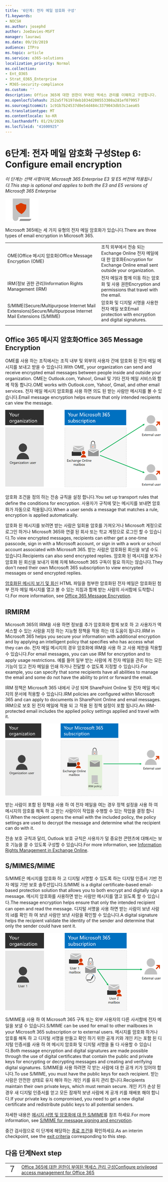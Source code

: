 ```yaml
---
title: '6단계: 전자 메일 암호화 구성'
f1.keywords:
- NOCSH
ms.author: josephd
author: JoeDavies-MSFT
manager: laurawi
ms.date: 09/19/2019
audience: ITPro
ms.topic: article
ms.service: o365-solutions
localization_priority: Normal
ms.collection:
- Ent_O365
- Strat_O365_Enterprise
- M365-security-compliance
ms.custom: ''
description: Office 365에 대한 권한이 부여된 액세스 관리를 이해하고 구성합니다.
ms.openlocfilehash: 252a5f76197deb1034d200553308a281ef079957
ms.sourcegitcommit: 1c91b7b24537d0e54d484c3379043db53c1aea65
ms.translationtype: MT
ms.contentlocale: ko-KR
ms.lasthandoff: 01/29/2020
ms.locfileid: "41600925"
---
```

# <a name="step-6-configure-email-encryption"></a><span data-ttu-id="670e7-103">6단계: 전자 메일 암호화 구성</span><span class="sxs-lookup"><span data-stu-id="670e7-103">Step 6: Configure email encryption</span></span>

<span data-ttu-id="670e7-104">*이 단계는 선택 사항이며, Microsoft 365 Enterprise E3 및 E5 버전에 적용됩니다.*</span><span class="sxs-lookup"><span data-stu-id="670e7-104">*This step is optional and applies to both the E3 and E5 versions of Microsoft 365 Enterprise*</span></span>

![6단계: 정보 보호](./media/deploy-foundation-infrastructure/infoprotection_icon-small.png)

<span data-ttu-id="670e7-106">Microsoft 365에는 세 가지 유형의 전자 메일 암호화가 있습니다.</span><span class="sxs-lookup"><span data-stu-id="670e7-106">There are three types of email encryption in Microsoft 365.</span></span>

|||
|:-------|:-----|
| <span data-ttu-id="670e7-107">OME(Office 메시지 암호화)</span><span class="sxs-lookup"><span data-stu-id="670e7-107">Office Message Encryption (OME)</span></span> | <span data-ttu-id="670e7-108">조직 외부에서 전송 되는 Exchange Online 전자 메일에 대 한 암호화</span><span class="sxs-lookup"><span data-stu-id="670e7-108">Encryption for Exchange Online email sent outside your organization.</span></span> |
| <span data-ttu-id="670e7-109">IRM(정보 권한 관리)</span><span class="sxs-lookup"><span data-stu-id="670e7-109">Information Rights Management (IRM)</span></span> | <span data-ttu-id="670e7-110">전자 메일과 함께 이동 하는 암호화 및 사용 권한</span><span class="sxs-lookup"><span data-stu-id="670e7-110">Encryption and permissions that travel with the email.</span></span> |
| <span data-ttu-id="670e7-111">S/MIME(Secure/Multipurpose Internet Mail Extensions)</span><span class="sxs-lookup"><span data-stu-id="670e7-111">Secure/Multipurpose Internet Mail Extensions (S/MIME)</span></span> | <span data-ttu-id="670e7-112">암호화 및 디지털 서명을 사용한 전자 메일 보호</span><span class="sxs-lookup"><span data-stu-id="670e7-112">Email protection with encryption and digital signatures.</span></span> |
|||

## <a name="office-365-message-encryption"></a><span data-ttu-id="670e7-113">Office 365 메시지 암호화</span><span class="sxs-lookup"><span data-stu-id="670e7-113">Office 365 Message Encryption</span></span>

<span data-ttu-id="670e7-114">OME를 사용 하는 조직에서는 조직 내부 및 외부의 사용자 간에 암호화 된 전자 메일 메시지를 보내고 받을 수 있습니다.</span><span class="sxs-lookup"><span data-stu-id="670e7-114">With OME, your organization can send and receive encrypted email messages between people inside and outside your organization.</span></span> <span data-ttu-id="670e7-115">OME는 Outlook.com, Yahoo!, Gmail 및 기타 전자 메일 서비스와 함께 작동 합니다.</span><span class="sxs-lookup"><span data-stu-id="670e7-115">OME works with Outlook.com, Yahoo!, Gmail, and other email services.</span></span> <span data-ttu-id="670e7-116">전자 메일 메시지 암호화를 사용 하면 의도 된 받는 사람만 메시지를 볼 수 있습니다.</span><span class="sxs-lookup"><span data-stu-id="670e7-116">Email message encryption helps ensure that only intended recipients can view the message.</span></span>

![OME 전자 메일 메시지 암호화](./media/infoprotect-email-encryption/ome-encryption.png)

<span data-ttu-id="670e7-118">암호화 조건을 정의 하는 전송 규칙을 설정 합니다.</span><span class="sxs-lookup"><span data-stu-id="670e7-118">You set up transport rules that define the conditions for encryption.</span></span> <span data-ttu-id="670e7-119">사용자가 규칙에 맞는 메시지를 보내면 암호화가 자동으로 적용됩니다.</span><span class="sxs-lookup"><span data-stu-id="670e7-119">When a user sends a message that matches a rule, encryption is applied automatically.</span></span>

<span data-ttu-id="670e7-120">암호화 된 메시지를 보려면 받는 사람은 일회용 암호를 가져오거나 Microsoft 계정으로 로그인 하거나 Microsoft 365와 연결 된 회사 또는 학교 계정으로 로그인 할 수 있습니다.</span><span class="sxs-lookup"><span data-stu-id="670e7-120">To view encrypted messages, recipients can either get a one-time passcode, sign in with a Microsoft account, or sign in with a work or school account associated with Microsoft 365.</span></span> <span data-ttu-id="670e7-121">받는 사람은 암호화된 회신을 보낼 수도 있습니다.</span><span class="sxs-lookup"><span data-stu-id="670e7-121">Recipients can also send encrypted replies.</span></span> <span data-ttu-id="670e7-122">암호화 된 메시지를 보거나 암호화 된 회신을 보내기 위해 자체 Microsoft 365 구독이 필요 하지는 않습니다.</span><span class="sxs-lookup"><span data-stu-id="670e7-122">They don't need their own Microsoft 365 subscription to view encrypted messages or send encrypted replies.</span></span>

<span data-ttu-id="670e7-123">[암호화된 메시지 보기 및 회신](https://docs.microsoft.com/Office365/SecurityCompliance/ome) HTML 파일을 첨부한 암호화된 전자 메일은 암호화된 첨부 전자 메일 메시지를 열고 볼 수 있는 지침과 함께 받는 사람의 사서함에 도착합니다.</span><span class="sxs-lookup"><span data-stu-id="670e7-123">For more information, see [Office 365 Message Encryption](https://docs.microsoft.com/Office365/SecurityCompliance/ome).</span></span>

## <a name="irm"></a><span data-ttu-id="670e7-124">IRM</span><span class="sxs-lookup"><span data-stu-id="670e7-124">IRM</span></span>

<span data-ttu-id="670e7-125">Microsoft 365의 IRM을 사용 하면 정보를 추가 암호화와 함께 보호 하 고 사용자가 액세스할 수 있는 사람을 지정 하는 지능형 정책을 적용 하는 데 도움이 됩니다.</span><span class="sxs-lookup"><span data-stu-id="670e7-125">IRM in Microsoft 365 helps you secure your information with additional encryption and by applying an intelligent policy that specifies who has access what they can do.</span></span> <span data-ttu-id="670e7-126">전자 메일 메시지의 경우 암호화에 IRM을 사용 하 고 사용 제한을 적용할 수 있습니다.</span><span class="sxs-lookup"><span data-stu-id="670e7-126">For email messages, you can use IRM for encryption and to apply usage restrictions.</span></span> <span data-ttu-id="670e7-127">예를 들어 일부 받는 사람에 게 전자 메일을 관리 하는 모든 기능이 있고 전자 메일을 인쇄 하거나 전달할 수 없도록 지정할 수 있습니다.</span><span class="sxs-lookup"><span data-stu-id="670e7-127">For example, you can specify that some recipients have all abilities to manage the email and some do not have the ability to print or forward the email.</span></span> 

<span data-ttu-id="670e7-128">IRM 정책은 Microsoft 365 내에서 구성 되며 SharePoint Online 및 전자 메일 메시지의 문서에 적용할 수 있습니다.</span><span class="sxs-lookup"><span data-stu-id="670e7-128">IRM policies are configured within Microsoft 365 and can apply to documents in SharePoint Online and email messages.</span></span> <span data-ttu-id="670e7-129">IRM으로 보호 된 전자 메일에 적용 되 고 적용 된 정책 설정이 포함 됩니다.</span><span class="sxs-lookup"><span data-stu-id="670e7-129">An IRM-protected email includes the applied policy settings applied and travel with it.</span></span> 

![전자 메일 메시지의 IRM 보호](./media/infoprotect-email-encryption/irm-protection.png)

<span data-ttu-id="670e7-131">받는 사람이 포함 된 정책을 사용 하 여 전자 메일을 여는 경우 정책 설정을 사용 하 여 메시지의 암호를 해독 하 고 받는 사람이이 작업을 수행할 수 있는 작업을 결정 합니다.</span><span class="sxs-lookup"><span data-stu-id="670e7-131">When the recipient opens the email with the included policy, the policy settings are used to decrypt the message and determine what the recipient can do with it.</span></span> 

<span data-ttu-id="670e7-132">전송 보호 규칙과 달리, Outlook 보호 규칙은 사용자가 덜 중요한 콘텐츠에 대해서는 보호 기능을 끌 수 있도록 구성할 수 있습니다.</span><span class="sxs-lookup"><span data-stu-id="670e7-132">For more information, see [Information Rights Management in Exchange Online]( https://docs.microsoft.com/office365/SecurityCompliance/information-rights-management-in-exchange-online).</span></span>

## <a name="smime"></a><span data-ttu-id="670e7-133">S/MIME</span><span class="sxs-lookup"><span data-stu-id="670e7-133">S/MIME</span></span>

<span data-ttu-id="670e7-134">S/MIME은 메시지를 암호화 하 고 디지털 서명할 수 있도록 하는 디지털 인증서 기반 전자 메일 기반 보호 솔루션입니다.</span><span class="sxs-lookup"><span data-stu-id="670e7-134">S/MIME is a digital certificate-based email-based protection solution that allows you to both encrypt and digitally sign a message.</span></span> <span data-ttu-id="670e7-135">메시지 암호화를 사용하면 받는 사람만 메시지를 열고 읽도록 할 수 있습니다.</span><span class="sxs-lookup"><span data-stu-id="670e7-135">The message encryption helps ensure that only the intended recipient can open and read the message.</span></span> <span data-ttu-id="670e7-136">디지털 서명을 사용 하면 받는 사람이 보낸 사람의 id를 확인 하 여 보낸 사람만 보낸 사람을 확인할 수 있습니다.</span><span class="sxs-lookup"><span data-stu-id="670e7-136">A digital signature helps the recipient validate the identity of the sender and determine that only the sender could have sent it.</span></span>

![전자 메일 메시지의 S/MIME 보호](./media/infoprotect-email-encryption/smime-protection.png)

<span data-ttu-id="670e7-138">S/MIME을 사용 하 여 Microsoft 365 구독 또는 외부 사용자의 다른 사서함에 전자 메일을 보낼 수 있습니다.</span><span class="sxs-lookup"><span data-stu-id="670e7-138">S/MIME can be used for email to other mailboxes in your Microsoft 365 subscription or to external users.</span></span>
<span data-ttu-id="670e7-139">메시지를 암호화 하거나 암호를 해독 하 고 디지털 서명을 만들고 확인 하기 위한 공개 키와 개인 키는 포함 된 디지털 인증서를 사용 하 여 메시지 암호화 및 디지털 서명을 둘 다 사용할 수 있습니다.</span><span class="sxs-lookup"><span data-stu-id="670e7-139">Both message encryption and digital signatures are made possible through the use of digital certificates that contain the public and private keys for encrypting or decrypting messages and creating and verifying digital signatures.</span></span>
<span data-ttu-id="670e7-140">S/MIME을 사용 하려면 각 받는 사람에 대 한 공개 키가 있어야 합니다.</span><span class="sxs-lookup"><span data-stu-id="670e7-140">To use S/MIME, you must have the public keys for each recipient.</span></span> <span data-ttu-id="670e7-141">받는 사람은 안전한 상태로 유지 해야 하는 개인 키를 유지 관리 합니다.</span><span class="sxs-lookup"><span data-stu-id="670e7-141">Recipients maintain their own private keys, which must remain secure.</span></span> <span data-ttu-id="670e7-142">개인 키가 손상 된 경우 새 디지털 인증서를 얻고 모든 잠재적 보낸 사람에 게 공개 키를 재배포 해야 합니다.</span><span class="sxs-lookup"><span data-stu-id="670e7-142">If your private key is compromised, you need to get a new digital certificate and redistribute public keys to all potential senders.</span></span>

<span data-ttu-id="670e7-143">자세한 내용은 [메시지 서명 및 암호화에 대 한 S/MIME](https://docs.microsoft.com/Exchange/policy-and-compliance/smime)를 참조 하세요.</span><span class="sxs-lookup"><span data-stu-id="670e7-143">For more information, see [S/MIME for message signing and encryption](https://docs.microsoft.com/Exchange/policy-and-compliance/smime).</span></span>


<span data-ttu-id="670e7-144">중간 검사점으로 이 단계에 해당하는 [종료 조건](infoprotect-exit-criteria.md#crit-infoprotect-step6)을 확인하세요.</span><span class="sxs-lookup"><span data-stu-id="670e7-144">As an interim checkpoint, see the [exit criteria](infoprotect-exit-criteria.md#crit-infoprotect-step6) corresponding to this step.</span></span>

## <a name="next-step"></a><span data-ttu-id="670e7-145">다음 단계</span><span class="sxs-lookup"><span data-stu-id="670e7-145">Next step</span></span>

|||
|:-------|:-----|
|![7단계](./media/stepnumbers/Step7.png)|[<span data-ttu-id="670e7-147">Office 365에 대한 권한이 부여된 액세스 관리 구성</span><span class="sxs-lookup"><span data-stu-id="670e7-147">Configure privileged access management for Office 365</span></span>](infoprotect-configure-privileged-access-management.md)|
